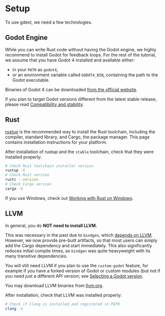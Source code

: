 # Setup

To use gdext, we need a few technologies.

## Godot Engine

While you can write Rust code without having the Godot engine, we highly recommend to install Godot for feedback loops.
For the rest of the tutorial, we assume that you have Godot 4 installed and available either:
* in your `PATH` as `godot4`,
* or an environment variable called `GODOT4_BIN`, containing the path to the Godot executable.

Binaries of Godot 4 can be downloaded [from the official website][godot-download].

If you plan to target Godot versions different from the latest stable release, please read [Compatibility and stability].



## Rust

[rustup] is the recommended way to install the Rust toolchain, including the compiler, standard library, and Cargo, the package manager. This page contains installation instructions for your platform.

After installation of rustup and the `stable` toolchain, check that they were installed properly:

```bash
# Check Rust toolchain installer version
rustup -V
# Check Rust version
rustc --version
# Check Cargo version
cargo -V
```

If you use Windows, check out [Working with Rust on Windows][rustup-windows]. 


## LLVM

In general, you do **NOT need to install LLVM.**


This was necessary in the past due to `bindgen`, which [depends on LLVM][llvm-bindgen].
However, we now provide pre-built artifacts, so that most users can simply add the Cargo dependency and start immediately.
This also significantly reduces initial compile times, as `bindgen` was quite heavyweight with its many transitive dependencies.

You will still need LLVM if you plan to use the `custom-godot` feature, for example if you have a forked version of Godot or custom
modules (but not if you need just a different API version; see [Selecting a Godot version][godot-version].

You may download LLVM binaries from [llvm.org][llvm].

After installation, check that LLVM was installed properly:

```bash
# Check if Clang is installed and registered in PATH
clang -v
```

[godot-download]: https://godotengine.org/download
[Compatibility and stability]: ../advanced/compatibility.md
[rustup]: https://rustup.rs
[rustup-windows]: https://github.com/rust-lang/rustup#working-with-rust-on-windows
[llvm-bindgen]: https://rust-lang.github.io/rust-bindgen/requirements.html
[llvm]: https://releases.llvm.org
[godot-version]: ../advanced/godot-version.md


